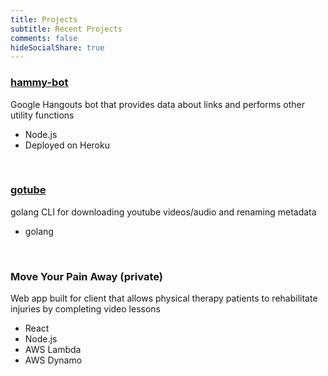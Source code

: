 ```yaml
---
title: Projects
subtitle: Recent Projects
comments: false
hideSocialShare: true
---
```


### <a href="https://github.com/moosebot/hammy-bot" target="_blank">hammy-bot</a>

Google Hangouts bot that provides data about links and performs other utility functions

- Node.js
- Deployed on Heroku

<br>

### <a href="https://github.com/moosebot/gotube" target="_blank">gotube</a>

golang CLI for downloading youtube videos/audio and renaming metadata

- golang

<br>

### Move Your Pain Away (private)

Web app built for client that allows physical therapy patients to rehabilitate injuries by completing video lessons

- React
- Node.js
- AWS Lambda
- AWS Dynamo


